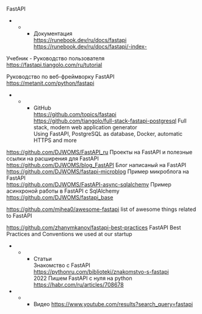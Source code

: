 FastAPI   
- - - Документация  
https://runebook.dev/ru/docs/fastapi   
https://runebook.dev/ru/docs/fastapi/-index-   

Учебник - Руководство пользователя https://fastapi.tiangolo.com/ru/tutorial  

Руководство по веб-фреймворку FastAPI https://metanit.com/python/fastapi   

- - - GitHub  
https://github.com/topics/fastapi   
https://github.com/tiangolo/full-stack-fastapi-postgresql Full stack, modern web application generator        
Using FastAPI, PostgreSQL as database, Docker, automatic HTTPS and more             

https://github.com/DJWOMS/FastAPI_ru  Проекты на FastAPI и полезные ссылки на расширения для FastAPI            
https://github.com/DJWOMS/blog_FastAPI Блог написаный на FastAPI       
https://github.com/DJWOMS/fastapi-microblog   Пример микроблога на FastAPI    
https://github.com/DJWOMS/FastAPI-async-sqlalchemy Пример асинхроной работы в FastAPI с SqlAlchemy          
https://github.com/DJWOMS/fastapi_base             

https://github.com/mjhea0/awesome-fastapi  list of awesome things related to FastAPI           

https://github.com/zhanymkanov/fastapi-best-practices FastAPI Best Practices and Conventions we used at our startup         


- - - Статьи            
Знакомство с FastAPI https://pythonru.com/biblioteki/znakomstvo-s-fastapi             
2022 Пишем FastAPI с нуля на python https://habr.com/ru/articles/708678            

- - - Видео
https://www.youtube.com/results?search_query=fastapi             
